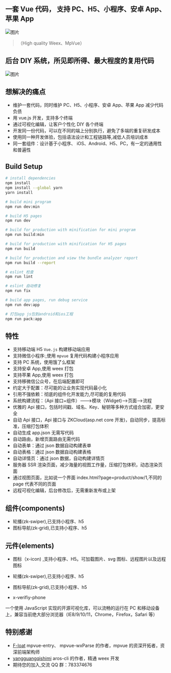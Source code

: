 ## 一套 Vue 代码， 支持 PC、H5、小程序、安卓 App、苹果 App

![图片](https://raw.githubusercontent.com/zhongku/zkweb/master/src/assets/img/github/banner.png)

> （High quality Weex、MpVue）

## 后台 DIY 系统，所见即所得、最大程度的复用代码

![图片](https://raw.githubusercontent.com/zhongku/zkweb/master/src/assets/img/github/diy.jpg)

## 想解决的痛点

* 维护一套代码，同时维护 PC、H5、小程序、安卓 App、苹果 App 减少代码负债
* 用 vue.js 开发，支持多个终端
* 通过可视化编辑，让客户个性化 DIY 各个终端
* 开发同一份代码，可以在不同的端上分别执行，避免了多端的重复研发成本
* 使用同一种开发体验，包括语法设计和工程链路等,减低人员培训成本
* 同一套组件：设计基于小程序、 iOS、Android、H5、PC，有一定的通用性和普遍性

## Build Setup

```bash
# install dependencies
npm install
npm install --global yarn
yarn install

# build mini program
npm run dev:min

# build H5 pages
npm run dev

# build for production with minification for mini program
npm run build:min

# build for production with minification for H5 pages
npm run build

# build for production and view the bundle analyzer report
npm run build --report

# eslint 检查
npm run lint

# eslint 自动修复
npm run fix

# build app pages, run debug service
npm run dev:app

# 打包app js包到android和ios工程
npm run pack:app
```

## 特性

* 支持移动端 H5 `Vue.js` 构建移动端应用
* 支持微信小程序:,使用 `mpvue` 复用代码构建小程序应用
* 支持 PC 系统，使用饿了么框架
* 支持安卓 App,使用 weex 打包
* 支持苹果 App,使用 weex 打包
* 支持移微信公众号，在后端配置即可
* 约定大于配置：尽可能的让业务实现代码最小化
* 引用不强依赖：彻底的组件化开发能力,尽可能的复用代码
* 系统构建流程：（Api 接口+组件）--->模块（Widget)-->页面-->流程
* 优雅的 Api 接口，包括时间戳、域名、Key、秘钥等多种方式组合加密，更安全
* 自动 Api 接口，Api 接口与 ZKCloud(asp.net core 开发)，自动同步，提高标准，压缩打包体积
* 自动生成 app.json 无需写代码
* 自动路由，新增页面路由无需代码
* 自动表单：通过 json 数据自动构建表单
* 自动表格：通过 json 数据自动构建表格
* 自动详情页：通过 json 数据，自动构建详情页
* 服务器 SSR 渲染页面，减少海量的视图工作量，压缩打包体积，动态渲染页面
* 通过视图页面，比如说一个界面 index.html?page=product/show/1,不同的 page 代表不同的页面
* 远程可视化编辑，后台修改后，无需重新发布或上架

## 组件(components)

* 轮播(zk-swiper),已支持小程序、h5
* 图标导航(zk-grid),已支持小程序、h5

## 元件(elements)

* 图标（x-icon) ,支持小程序、H5。可加载图片、svg 图标、远程图片以及远程图标

* 轮播(zk-swiper),已支持小程序、h5
* 图标导航(zk-grid),已支持小程序、h5
* x-verifiy-phone

一个使用 JavaScript 实现的开源可视化库，可以流畅的运行在 PC 和移动设备上，兼容当前绝大部分浏览器（IE8/9/10/11，Chrome，Firefox，Safari 等）

## 特别感谢

* [F-loat](https://github.com/F-loat) mpvue-entry、 mpvue-wxParse 的作者，mpvue 的资深开拓者，资深前端架构师
* [yangguangqishimi](https://github.com/yangguangqishimi) aros-cli 的作者，精通 weex 开发
* 期待您的加入,交流 QQ 群：783374676

